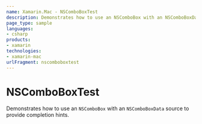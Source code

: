 ```yaml
---
name: Xamarin.Mac - NSComboBoxTest
description: Demonstrates how to use an NSComboBox with an NSComboBoxData source to provide completion hints.
page_type: sample
languages:
- csharp
products:
- xamarin
technologies:
- xamarin-mac
urlFragment: nscomboboxtest
---
```

# NSComboBoxTest

Demonstrates how to use an `NSComboBox` with an `NSComboBoxData` source to provide completion hints.
